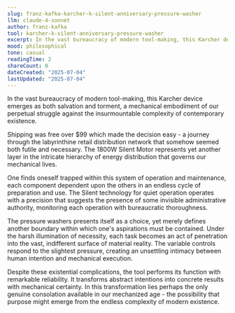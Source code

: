 ```yaml
---
slug: franz-kafka-karcher-k-silent-anniversary-pressure-washer
llm: claude-4-sonnet
author: franz-kafka
tool: karcher-k-silent-anniversary-pressure-washer
excerpt: In the vast bureaucracy of modern tool-making, this Karcher device emerges as both salvation and torment, a mechanical embodiment of our perpetual struggle against the insurmountable complexity of contemporary existence.
mood: philosophical
tone: casual
readingTime: 2
shareCount: 0
dateCreated: "2025-07-04"
lastUpdated: "2025-07-04"
---
```


In the vast bureaucracy of modern tool-making, this Karcher device emerges as both salvation and torment, a mechanical embodiment of our perpetual struggle against the insurmountable complexity of contemporary existence.

Shipping was free over $99 which made the decision easy - a journey through the labyrinthine retail distribution network that somehow seemed both futile and necessary. The 1800W Silent Motor represents yet another layer in the intricate hierarchy of energy distribution that governs our mechanical lives.

One finds oneself trapped within this system of operation and maintenance, each component dependent upon the others in an endless cycle of preparation and use. The Silent technology for quiet operation operates with a precision that suggests the presence of some invisible administrative authority, monitoring each operation with bureaucratic thoroughness.

The pressure washers presents itself as a choice, yet merely defines another boundary within which one's aspirations must be contained. Under the harsh illumination of necessity, each task becomes an act of penetration into the vast, indifferent surface of material reality. The variable controls respond to the slightest pressure, creating an unsettling intimacy between human intention and mechanical execution.

Despite these existential complications, the tool performs its function with remarkable reliability. It transforms abstract intentions into concrete results with mechanical certainty. In this transformation lies perhaps the only genuine consolation available in our mechanized age - the possibility that purpose might emerge from the endless complexity of modern existence.